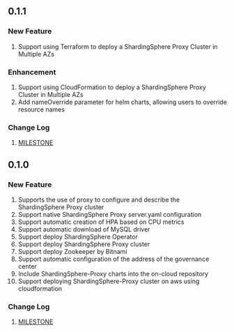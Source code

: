 ## 0.1.1

### New Feature

1. Support using Terraform to deploy a ShardingSphere Proxy Cluster in  Multiple AZs

### Enhancement

1. Support using CloudFormation to deploy a ShardingSphere Proxy Cluster in  Multiple AZs
1. Add nameOverride parameter for helm charts, allowing users to override resource names

### Change Log

1. [MILESTONE](https://github.com/apache/shardingsphere-on-cloud/milestone/4)


## 0.1.0

### New Feature

1. Supports the use of proxy to configure and describe the ShardingSphere Proxy cluster
1. Support native ShardingSphere Proxy server.yaml configuration
1. Support automatic creation of HPA based on CPU metrics
1. Support automatic download of MySQL driver
1. Support deploy ShardingSphere Operator
1. Support deploy ShardingSphere Proxy cluster 
1. Support deploy Zookeeper by Bitnami
1. Support automatic configuration of the address of the governance center
1. Include ShardingSphere-Proxy charts into the on-cloud repository
1. Support deploying ShardingSphere-Proxy cluster on aws using cloudformation

### Change Log

1. [MILESTONE](https://github.com/apache/shardingsphere-on-cloud/milestone/3)

